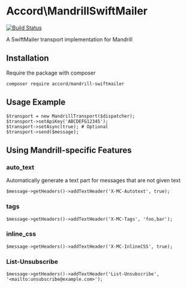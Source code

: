 # Accord\MandrillSwiftMailer

[![Build Status](https://travis-ci.org/AccordGroup/MandrillSwiftMailer.svg?branch=master)](https://travis-ci.org/AccordGroup/MandrillSwiftMailer)

A SwiftMailer transport implementation for Mandrill

## Installation

Require the package with composer

    composer require accord/mandrill-swiftmailer

## Usage Example

    $transport = new MandrillTransport($dispatcher);
    $transport->setApiKey('ABCDEFG12345');
    $transport->setAsync(true); # Optional
    $transport->send($message);
    
## Using Mandrill-specific Features

### auto_text

Automatically generate a text part for messages that are not given text

    $message->getHeaders()->addTextHeader('X-MC-Autotext', true);
    
### tags

    $message->getHeaders()->addTextHeader('X-MC-Tags', 'foo,bar');
    
### inline_css

    $message->getHeaders()->addTextHeader('X-MC-InlineCSS', true);
    
### List-Unsubscribe
   
    $message->getHeaders()->addTextHeader('List-Unsubscribe', '<mailto:unsubscribe@example.com>');
